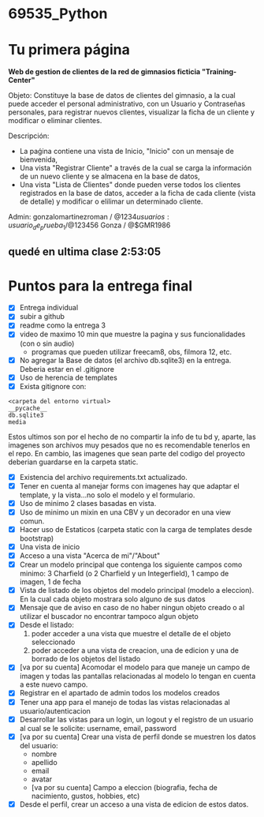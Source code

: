 # 69535_Python
# **Tu primera página**

**Web de gestion de clientes de la red de gimnasios ficticia "Training-Center"**

Objeto: Constituye la base de datos de clientes del gimnasio, a la cual puede acceder el personal administrativo, con un Usuario y Contraseñas personales, para registrar nuevos clientes, visualizar la ficha de un cliente y modificar o eliminar clientes. 

Descripción: 
- La paǵina contiene una vista de Inicio, "Inicio" con un mensaje de bienvenida, 
- Una vista "Registrar Cliente" a través de la cual se carga la información de un nuevo cliente y se almacena en la base de datos, 
- Una vista "Lista de Clientes" donde pueden verse todos los clientes registrados en la base de datos, acceder a la ficha de cada cliente (vista de detalle) y modificar o elilimar un determinado cliente.

Admin: gonzalomartinezroman / @$1234
usuarios: 
usuario_de_prueba_1 / @$123456
Gonza / @$GMR1986

quedé en ultima clase 2:53:05
---
# Puntos para la entrega final

- [x] Entrega individual
- [x] subir a github
- [x] readme como la entrega 3
- [x] video de maximo 10 min que muestre la pagina y sus funcionalidades (con o sin audio)
  - programas que pueden utilizar freecam8, obs, filmora 12, etc.
- [x] No agregar la Base de datos (el archivo db.sqlite3) en la entrega. Deberia estar en el .gitignore
- [x] Uso de herencia de templates
- [x] Exista gitignore con:
```
<carpeta del entorno virtual>
__pycache__
db.sqlite3
media
```

Estos ultimos son por el hecho de no compartir la info de tu bd y, aparte, las imagenes son archivos muy pesados que no es recomendable tenerlos en el repo. En cambio, las imagenes que sean parte del codigo del proyecto deberian guardarse en la carpeta static.

- [x] Existencia del archivo requirements.txt actualizado.
- [x] Tener en cuenta al manejar forms con imagenes hay que adaptar el template, y la vista...no solo el modelo y el formulario.
- [x] Uso de minimo 2 clases basadas en vista.
- [x] Uso de minimo un mixin en una CBV y un decorador en una view comun.
- [x] Hacer uso de Estaticos (carpeta static con la carga de templates desde bootstrap)
- [x] Una vista de inicio
- [x] Acceso a una vista "Acerca de mi"/"About"
- [x] Crear un modelo principal que contenga los siguiente campos como minimo: 3 Charfield  (o 2 Charfield y un Integerfield), 1 campo de imagen, 1 de fecha
- [x] Vista de listado de los objetos del modelo principal (modelo a eleccion). En la cual cada objeto mostrara solo alguno de sus datos
- [x] Mensaje que de aviso en caso de no haber ningun objeto creado o al utilizar el buscador no encontrar tampoco algun objeto
- [x] Desde el listado:
    1. poder acceder a una vista que muestre el detalle de el objeto seleccionado
    2. poder acceder a una vista de creacion, una de edicion y una de borrado de los objetos del listado
- [x] [va por su cuenta] Acomodar el modelo para que maneje un campo de imagen y todas las pantallas relacionadas al modelo lo tengan en cuenta a este nuevo campo.
- [x] Registrar en el apartado de admin todos los modelos creados
- [x] Tener una app para el manejo de todas las vistas relacionadas al usuario/autenticacion
- [x] Desarrollar las vistas para un login, un logout y el registro de un usuario al cual se le solicite: username, email, password
- [x] [va por su cuenta] Crear una vista de perfil donde se muestren los datos del usuario:
  - nombre
  - apellido
  - email
  - avatar
  - [va por su cuenta] Campo a eleccion (biografia, fecha de nacimiento, gustos, hobbies, etc)
- [x] Desde el perfil, crear un acceso a una vista de edicion de estos datos.